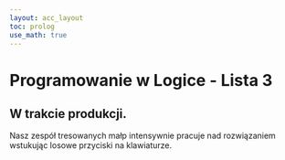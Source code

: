 ```yaml
---
layout: acc_layout
toc: prolog
use_math: true
---
```


# Programowanie w Logice - Lista 3

## W trakcie produkcji.

Nasz zespół tresowanych małp intensywnie pracuje nad rozwiązaniem wstukując losowe przyciski na klawiaturze.
